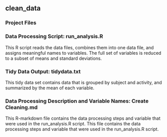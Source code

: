 ## clean_data
### Project Files

### Data Processing Script: run_analysis.R

This R script reads the data files, combines them into one data file, and assigns meaningful names to variables. 
The full set of variables is reduced to a subset of means and standard deviations.


### Tidy Data Output: tidydata.txt

This tidy data set contains data that is grouped by subject and activity, and summarized by the mean of each variable.


### Data Processing Description and Variable Names: Create Cleaning.md

This R-markdown file contains the data processing steps and variable that were used in the run_analysis.R script.
This file contains the data processing steps and variable that were used in the run_analysis.R script.

